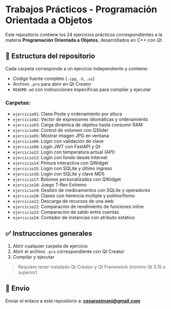 # Trabajos Prácticos - Programación Orientada a Objetos

Este repositorio contiene los 24 ejercicios prácticos correspondientes a la materia **Programación Orientada a Objetos**, desarrollados en C++ con Qt.

## 📁 Estructura del repositorio

Cada carpeta corresponde a un ejercicio independiente y contiene:

- Código fuente completo (`.cpp`, `.h`, `.ui`)
- Archivo `.pro` para abrir en Qt Creator
- `README.md` con instrucciones específicas para compilar y ejecutar

### Carpetas:
- `ejercicio01`: Clase Poste y ordenamiento por altura
- `ejercicio02`: Vector de expresiones idiomáticas y ordenamiento
- `ejercicio03`: Carga dinámica de objetos hasta consumir RAM
- `ejercicio04`: Control de volumen con QSlider
- `ejercicio05`: Mostrar imagen JPG en ventana
- `ejercicio06`: Login con validación de clave
- `ejercicio08`: Login JWT con FastAPI y Qt
- `ejercicio12`: Login con temperatura actual (API)
- `ejercicio13`: Login con fondo desde Internet
- `ejercicio14`: Pintura interactiva con QWidget
- `ejercicio15`: Login con SQLite y último ingreso
- `ejercicio16`: Login con SQLite y clave MD5
- `ejercicio17`: Botones personalizados con QWidget
- `ejercicio18`: Juego T-Rex Extremo
- `ejercicio19`: Gestión de medicamentos con SQLite y operadores
- `ejercicio20`: Clases con herencia múltiple y polimorfismo
- `ejercicio21`: Descarga de recursos de una web
- `ejercicio22`: Comparación de rendimiento de funciones inline
- `ejercicio23`: Comparación de saldo entre cuentas
- `ejercicio24`: Contador de instancias con atributo estático

## ✅ Instrucciones generales

1. Abrir cualquier carpeta de ejercicio
2. Abrir el archivo `.pro` correspondiente con Qt Creator
3. Compilar y ejecutar

> Requiere tener instalado Qt Creator y Qt Framework (mínimo Qt 5.15 o superior)

## 📧 Envío

Enviar el enlace a este repositorio a: **cesarosimani@gmail.com**
